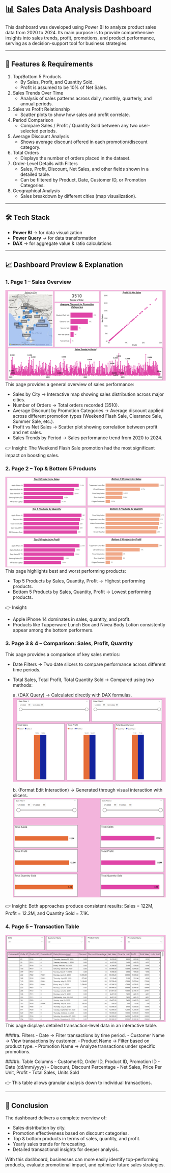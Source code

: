 # 📊 Sales Data Analysis Dashboard

This dashboard was developed using Power BI to analyze product sales data from 2020 to 2024. Its main purpose is to provide comprehensive 
insights into sales trends, profit, promotions, and product performance, serving as a decision-support tool for business strategies.

---

## 🚀 Features & Requirements

1. Top/Bottom 5 Products
   - By Sales, Profit, and Quantity Sold.
   - Profit is assumed to be 10% of Net Sales.
2. Sales Trends Over Time
   - Analysis of sales patterns across daily, monthly, quarterly, and annual periods.
3. Sales vs Profit Relationship
   - Scatter plots to show how sales and profit correlate.
4. Period Comparison
   - Compare Sales / Profit / Quantity Sold between any two user-selected periods.
5. Average Discount Analysis
   - Shows average discount offered in each promotion/discount category.
6. Total Orders
   - Displays the number of orders placed in the dataset.
7. Order-Level Details with Filters
   - Sales, Profit, Discount, Net Sales, and other fields shown in a detailed table.
   - Can be filtered by Product, Date, Customer ID, or Promotion Categories.
8. Geographical Analysis
   - Sales breakdown by different cities (map visualization).

---

## 🛠️ Tech Stack
- **Power BI** → for data visualization  
- **Power Query** → for data transformation  
- **DAX** → for aggregate value & ratio calculations  

---

## 📈 Dashboard Preview & Explanation
### 1. Page 1 – Sales Overview
   ![Sales Overview](./Overview.png)
   This page provides a general overview of sales performance:
   - Sales by City → Interactive map showing sales distribution across major cities.
   - Number of Orders → Total orders recorded (3510).
   - Average Discount by Promotion Categories → Average discount applied across different promotion types (Weekend Flash Sale, Clearance Sale, Summer Sale, etc.).
   - Profit vs Net Sales → Scatter plot showing correlation between profit and net sales.
   - Sales Trends by Period → Sales performance trend from 2020 to 2024.
   
   👉 Insight: The Weekend Flash Sale promotion had the most significant impact on boosting sales.

### 2. Page 2 – Top & Bottom 5 Products
   ![Top & Bottom 5 Products](./Top_Bottom%205%20Analysis.png)
   This page highlights best and worst performing products:
   - Top 5 Products by Sales, Quantity, Profit → Highest performing products.
   - Bottom 5 Products by Sales, Quantity, Profit → Lowest performing products.
   
   👉 Insight:
   - Apple iPhone 14 dominates in sales, quantity, and profit.
   - Products like Tupperware Lunch Box and Nivea Body Lotion consistently appear among the bottom performers.

### 3. Page 3 & 4 – Comparison: Sales, Profit, Quantity
   This page provides a comparison of key sales metrics:
   - Date Filters → Two date slicers to compare performance across different time periods.
   - Total Sales, Total Profit, Total Quantity Sold → Compared using two methods:

     a. (DAX Query) → Calculated directly with DAX formulas.
        ![Comparison: Sales, Profit, Quantity](./Comparison%20Sales_Profit_Qty.png)
     
     b. (Format Edit Interaction) → Generated through visual interaction with slicers.
        ![Comparison: Sales, Profit, Quantity](./Comparison%20Sales_Profit_Qty2.png)
   
   👉 Insight: Both approaches produce consistent results: Sales = 122M, Profit = 12.2M, and Quantity Sold = 7.1K.

### 4. Page 5 – Transaction Table
   ![Transaction Table](./Table%20visual.png)
   This page displays detailed transaction-level data in an interactive table.
   
   ####a. Filters
     - Date → Filter transactions by time period.
     - Customer Name → View transactions by customer.
     - Product Name → Filter based on product type.
     - Promotion Name → Analyze transactions under specific promotions.

   ####b. Table Columns
     - CustomerID, Order ID, Product ID, Promotion ID
     - Date (dd/mm/yyyy)
     - Discount, Discount Percentage
     - Net Sales, Price Per Unit, Profit
     - Total Sales, Units Sold
   
   👉 This table allows granular analysis down to individual transactions.

---

## 🚀 Conclusion
The dashboard delivers a complete overview of:
- Sales distribution by city.
- Promotion effectiveness based on discount categories.
- Top & bottom products in terms of sales, quantity, and profit.
- Yearly sales trends for forecasting.
- Detailed transactional insights for deeper analysis.

With this dashboard, businesses can more easily identify top-performing products, evaluate promotional impact, and optimize future sales strategies.
